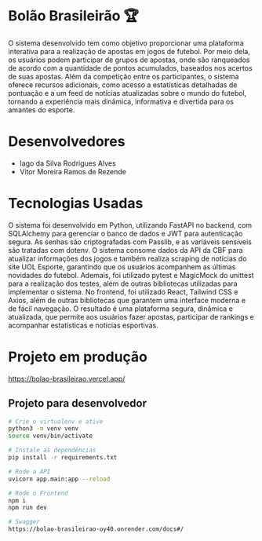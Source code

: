 # Bolão Brasileirão 🏆

O sistema desenvolvido tem como objetivo proporcionar uma plataforma interativa para a realização de apostas em jogos de futebol. Por meio dela, os usuários podem participar de grupos de apostas, onde são ranqueados de acordo com a quantidade de pontos acumulados, baseados nos acertos de suas apostas. Além da competição entre os participantes, o sistema oferece recursos adicionais, como acesso a estatísticas detalhadas de pontuação e a um feed de notícias atualizadas sobre o mundo do futebol, tornando a experiência mais dinâmica, informativa e divertida para os amantes do esporte.

# Desenvolvedores
- Iago da Silva Rodrigues Alves
- Vitor Moreira Ramos de Rezende

# Tecnologias Usadas

O sistema foi desenvolvido em Python, utilizando FastAPI no backend, com SQLAlchemy para gerenciar o banco de dados e JWT para autenticação segura. As senhas são criptografadas com Passlib, e as variáveis sensíveis são tratadas com dotenv. O sistema consome dados da API da CBF para atualizar informações dos jogos e também realiza scraping de notícias do site UOL Esporte, garantindo que os usuários acompanhem as últimas novidades do futebol. Ademais, foi utilizado pytest e MagicMock do unittest para a realização dos testes, além de outras bibliotecas utilizadas para implementar o sistema.
No frontend, foi utilizado React, Tailwind CSS e Axios, além de outras bibliotecas que garantem uma interface moderna e de fácil navegação. O resultado é uma plataforma segura, dinâmica e atualizada, que permite aos usuários fazer apostas, participar de rankings e acompanhar estatísticas e notícias esportivas.

# Projeto em produção
https://bolao-brasileirao.vercel.app/

## Projeto para desenvolvedor
```bash
# Crie o virtualenv e ative
python3 -m venv venv
source venv/bin/activate

# Instale as dependências
pip install -r requirements.txt

# Rode a API
uvicorn app.main:app --reload

# Rode o Frontend
npm i
npm run dev

# Swagger
https://bolao-brasileirao-oy40.onrender.com/docs#/
